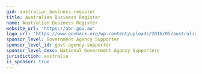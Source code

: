 ```yaml
---
gid: australian_business_register
title: Australian Business Register
name: Australian Business Register
website_url: 'https://abr.gov.au'
logo_url: 'https://www.govhack.org/wp-content/uploads/2016/05/australian_business_register.png'
sponsor_level: Government Agency Supporter
sponsor_level_id: govt-agency-supporter
sponsor_level_desc: National Government Agency Supporters
jurisdiction: australia
is_sponsor: true
---
```

